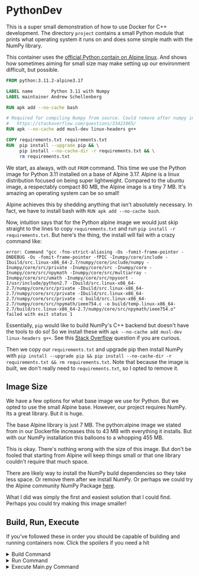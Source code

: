# PythonDev

This is a super small demonstration of how to use Docker for C++ development. The directory `project` contains a small Python module that prints what operating system it runs on and does some simple math with the NumPy library.

This container uses the [official Python contain on Alpine linux](https://hub.docker.com/_/python). And shows how sometimes aiming for small size may make setting up our environment difficult, but possible.

```Dockerfile
FROM python:3.11.2-alpine3.17

LABEL name       Python 3.11 with Numpy
LABEL maintainer Andrew Schellenberg

RUN apk add --no-cache bash

# Required for compiling Numpy from source. Could remove after numpy install. See:
#   https://stackoverflow.com/questions/33421965/ 
RUN apk --no-cache add musl-dev linux-headers g++

COPY requirements.txt requirements.txt
RUN  pip install --upgrade pip && \
     pip install --no-cache-dir -r requirements.txt && \
     rm requirements.txt
```

We start, as always, with out `FROM` command. This time we use the Python image for Python 3.11 installed on a base of Alpine 3.17. Alpine is a linux distribution focused on being super lightweight. Compared to the ubuntu image, a respectably compact 80 MB, the Alpine image is a tiny 7 MB. It's amazing an operating system can be so small!

Alpine achieves this by shedding anything that isn't absolutely necessary. In fact, we have to install bash with `RUN apk add --no-cache bash`.

Now, intuition says that for the Python alpine image we would just skip straight to the lines to copy `requirements.txt` and run `pip install -r requirements.txt`. But here's the thing, the install will fail with a crazy command like:

```shell
error: Command "gcc -fno-strict-aliasing -Os -fomit-frame-pointer -DNDEBUG -Os -fomit-frame-pointer -fPIC -Inumpy/core/include -Ibuild/src.linux-x86_64-2.7/numpy/core/include/numpy -Inumpy/core/src/private -Inumpy/core/src -Inumpy/core -Inumpy/core/src/npymath -Inumpy/core/src/multiarray -Inumpy/core/src/umath -Inumpy/core/src/npysort -I/usr/include/python2.7 -Ibuild/src.linux-x86_64-2.7/numpy/core/src/private -Ibuild/src.linux-x86_64-2.7/numpy/core/src/private -Ibuild/src.linux-x86_64-2.7/numpy/core/src/private -c build/src.linux-x86_64-2.7/numpy/core/src/npymath/ieee754.c -o build/temp.linux-x86_64-2.7/build/src.linux-x86_64-2.7/numpy/core/src/npymath/ieee754.o" failed with exit status 1
```

Essentially, `pip` would like to build NumPy's C++ backend but doesn't have the tools to do so! So we install these with `apk --no-cache add musl-dev linux-headers g++`. See this [Stack Overflow](https://stackoverflow.com/questions/33421965/) question if you are curious.

Then we copy our `requirements.txt` and upgrade pip then install NumPy with `pip install --upgrade pip && pip install --no-cache-dir -r requirements.txt && rm requirements.txt`. Note that because the image is built, we don't really need to `requirements.txt`, so I opted to remove it.

## Image Size

We have a few options for what base image we use for Python. But we opted to use the small Alpine base. However, our project requires NumPy. Its a great library. But it is huge.

The base Alpine library is just 7 MB. The python:alpine image we stated from in our Dockerfile increases this to 43 MB with everything it installs. But with our NumPy installation this balloons to a whopping 455 MB.

This is okay. There's nothing wrong with the size of this image. But don't be fooled that starting from Alpine will keep things small or that one library couldn't require that much space.

There are likely way to install the NumPy build dependencies so they take less space. Or remove them after we install NumPy. Or perhaps we could try the Alpine community NumPy Package [here](https://pkgs.alpinelinux.org/packages?name=*numpy).

What I did was simply the first and easiest solution that I could find. Perhaps you could try making this image smaller!

## Build, Run, Execute

If you've followed these in order you should be capable of building and running containers now. Click the spoilers if you need a hit

<details>
     <summary>Build Command</summary>
     docker build -t python-dev:0.1 .
</details>

<details>
     <summary>Run Command</summary>
     docker run --name PythonDev -it -v $(pwd):/PythonDev python-dev:0.1 /bin/bash
</details>

<details>
     <summary>Execute Main.py Command</summary>
     python /project/main.py
</details>
